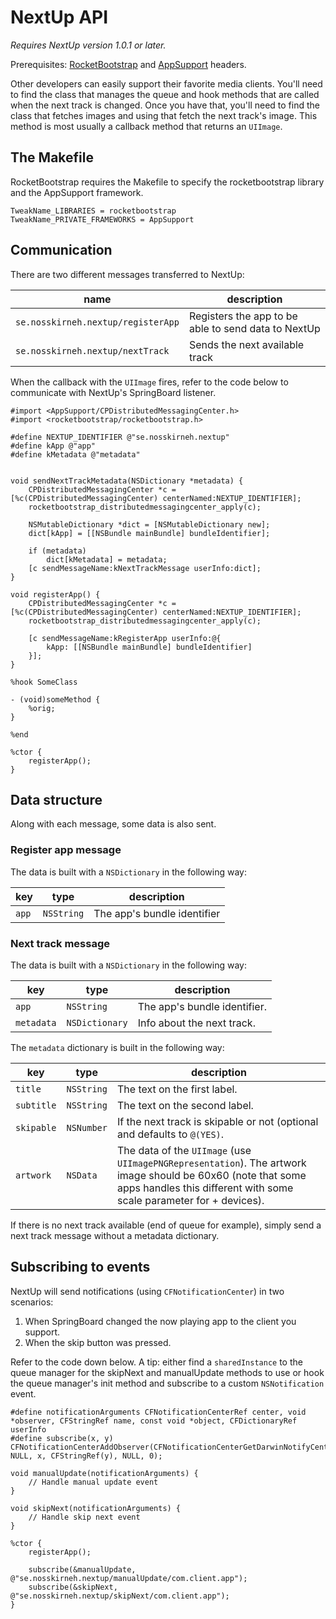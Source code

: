 # NextUp API
*Requires NextUp version 1.0.1 or later.*

Prerequisites: [RocketBootstrap](https://github.com/rpetrich/RocketBootstrap/tree/master) and [AppSupport](http://developer.limneos.net/?ios=11.0&framework=AppSupport.framework&header=CPDistributedMessagingCenter.h) headers.

Other developers can easily support their favorite media clients. You'll need to find the class that manages the queue and hook methods that are called when the next track is changed. Once you have that, you'll need to find the class that fetches images and using that fetch the next track's image. This method is most usually a callback method that returns an `UIImage`.

## The Makefile
RocketBootstrap requires the Makefile to specify the rocketbootstrap library and the AppSupport framework.
```
TweakName_LIBRARIES = rocketbootstrap
TweakName_PRIVATE_FRAMEWORKS = AppSupport
```

## Communication
There are two different messages transferred to NextUp:

|               name               |        description        |
|----------------------------------|---------------------------|
`se.nosskirneh.nextup/registerApp` | Registers the app to be able to send data to NextUp |
`se.nosskirneh.nextup/nextTrack`   | Sends the next available track                      |


When the callback with the `UIImage` fires, refer to the code below to communicate with NextUp's SpringBoard listener.

```
#import <AppSupport/CPDistributedMessagingCenter.h>
#import <rocketbootstrap/rocketbootstrap.h>

#define NEXTUP_IDENTIFIER @"se.nosskirneh.nextup"
#define kApp @"app"
#define kMetadata @"metadata"


void sendNextTrackMetadata(NSDictionary *metadata) {
    CPDistributedMessagingCenter *c = [%c(CPDistributedMessagingCenter) centerNamed:NEXTUP_IDENTIFIER];
    rocketbootstrap_distributedmessagingcenter_apply(c);

    NSMutableDictionary *dict = [NSMutableDictionary new];
    dict[kApp] = [[NSBundle mainBundle] bundleIdentifier];

    if (metadata)
        dict[kMetadata] = metadata;
    [c sendMessageName:kNextTrackMessage userInfo:dict];
}

void registerApp() {
    CPDistributedMessagingCenter *c = [%c(CPDistributedMessagingCenter) centerNamed:NEXTUP_IDENTIFIER];
    rocketbootstrap_distributedmessagingcenter_apply(c);

    [c sendMessageName:kRegisterApp userInfo:@{
        kApp: [[NSBundle mainBundle] bundleIdentifier]
    }];
}

%hook SomeClass

- (void)someMethod {
    %orig;
}

%end

%ctor {
    registerApp();
}
```

## Data structure
Along with each message, some data is also sent.

### Register app message
The data is built with a `NSDictionary` in the following way:

|   key    |    type    |         description         |
|----------|------------|-----------------------------|
| `app`    | `NSString` | The app's bundle identifier |

### Next track message
The data is built with a `NSDictionary` in the following way:

|    key     |   type         |          description         |
|------------|----------------|------------------------------|
| `app`      | `NSString`     | The app's bundle identifier. |
| `metadata` | `NSDictionary` | Info about the next track.   |


The `metadata` dictionary is built in the following way:

|    key     |   type     |          description          |
|------------|------------|-------------------------------|
| `title`    | `NSString` | The text on the first label.  |
| `subtitle` | `NSString` | The text on the second label. |
| `skipable` | `NSNumber` | If the next track is skipable or not (optional and defaults to `@(YES)`. |
| `artwork`  | `NSData`   | The data of the `UIImage` (use `UIImagePNGRepresentation`). The artwork image should be 60x60 (note that some apps handles this different with some scale parameter for + devices). |

If there is no next track available (end of queue for example), simply send a next track message without a metadata dictionary.

## Subscribing to events
NextUp will send notifications (using `CFNotificationCenter`) in two scenarios:
1. When SpringBoard changed the now playing app to the client you support.
2. When the skip button was pressed.

Refer to the code down below. A tip: either find a `sharedInstance` to the queue manager for the skipNext and manualUpdate methods to use or hook the queue manager's init method and subscribe to a custom `NSNotification` event.

```
#define notificationArguments CFNotificationCenterRef center, void *observer, CFStringRef name, const void *object, CFDictionaryRef userInfo
#define subscribe(x, y) CFNotificationCenterAddObserver(CFNotificationCenterGetDarwinNotifyCenter(), NULL, x, CFStringRef(y), NULL, 0);

void manualUpdate(notificationArguments) {
    // Handle manual update event
}

void skipNext(notificationArguments) {
    // Handle skip next event
}

%ctor {
    registerApp();

    subscribe(&manualUpdate, @"se.nosskirneh.nextup/manualUpdate/com.client.app");
    subscribe(&skipNext, @"se.nosskirneh.nextup/skipNext/com.client.app");
}
```
